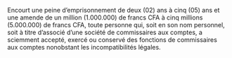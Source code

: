 Encourt une peine d’emprisonnement de deux (02) ans à cinq (05) ans et une amende de un million (1.000.000) de francs CFA à cinq millions (5.000.000) de francs CFA, toute personne qui, soit en son nom personnel, soit à titre d’associé d’une société de commissaires aux comptes, a sciemment accepté, exercé ou conservé des fonctions de commissaires aux comptes nonobstant les incompatibilités légales.